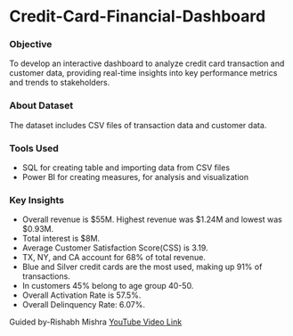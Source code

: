 # Credit-Card-Financial-Dashboard

### Objective
To develop an interactive dashboard to analyze credit card transaction and customer data, providing real-time insights into key performance metrics and trends to stakeholders.

### About Dataset
The dataset includes CSV files of transaction data and customer data.

### Tools Used
- SQL for creating table and importing data from CSV files
- Power BI for creating measures, for analysis and visualization

### Key Insights
- Overall revenue is $55M. Highest revenue was $1.24M and lowest was $0.93M.
- Total interest is $8M.
- Average Customer Satisfaction Score(CSS) is 3.19.
- TX, NY, and CA account for 68% of total revenue.
- Blue and Silver credit cards are the most used, making up 91% of transactions.
- In customers 45% belong to age group 40-50.
- Overall Activation Rate is 57.5%.
- Overall Delinquency Rate: 6.07%.

Guided by-Rishabh Mishra [YouTube Video Link](https://www.youtube.com/watch?v=8XoDVwWdaqI&t=6870s)
